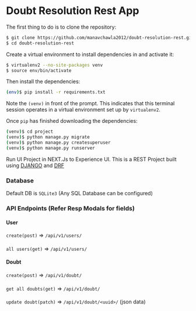# Doubt Resolution Rest App

The first thing to do is to clone the repository:

```sh
$ git clone https://github.com/manavchawla2012/doubt-resolution-rest.git
$ cd doubt-resolution-rest
```

Create a virtual environment to install dependencies in and activate it:

```sh
$ virtualenv2 --no-site-packages venv
$ source env/bin/activate
```

Then install the dependencies:

```sh
(env)$ pip install -r requirements.txt
```

Note the `(venv)` in front of the prompt. This indicates that this terminal
session operates in a virtual environment set up by `virtualenv2`.

Once `pip` has finished downloading the dependencies:
```sh
(venv)$ cd project
(venv)$ python manage.py migrate
(venv)$ python manage.py createsuperuser
(venv)$ python manage.py runserver
```

Run UI Project in NEXT.Js to Experience UI. This is a REST Project built using 
[DJANGO](https://www.djangoproject.com/) and [DRF](https://www.django-rest-framework.org/)

### Database
Default DB is `SQLite3` (Any SQL Database can be configured)

### API Endpoints (Refer Resp Modals for fields)

#### User  
`create(post)` => `/api/v1/users/`
####
`all users(get)` => `/api/v1/users/`
#### Doubt
`create(post)` => `/api/v1/doubt/`
####
`get all doubts(get)` => `/api/v1/doubt/`
####
`update doubt(patch)` => `/api/v1/doubt/<uuid>/` (json data)


